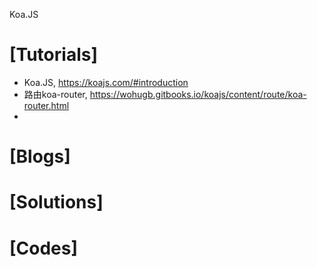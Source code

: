 Koa.JS

# [Tutorials]
+ Koa.JS, https://koajs.com/#introduction
+ 路由koa-router, https://wohugb.gitbooks.io/koajs/content/route/koa-router.html
+ 


# [Blogs]


# [Solutions]


# [Codes]
